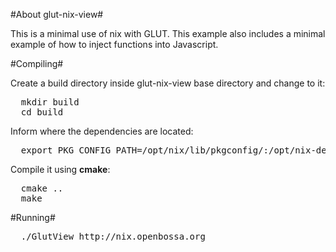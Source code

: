 #About glut-nix-view#

This is a minimal use of nix with GLUT.
This example also includes a minimal example
of how to inject functions into Javascript.

#Compiling#

Create a build directory inside glut-nix-view base directory and change to it:
<pre>
  mkdir build
  cd build
</pre>

Inform where the dependencies are located:
<pre>
  export PKG_CONFIG_PATH=/opt/nix/lib/pkgconfig/:/opt/nix-deps/lib/pkgconfig
</pre>

Compile it using **cmake**:
<pre>
  cmake ..
  make
</pre>

#Running#

<pre>
  ./GlutView http://nix.openbossa.org
</pre>

